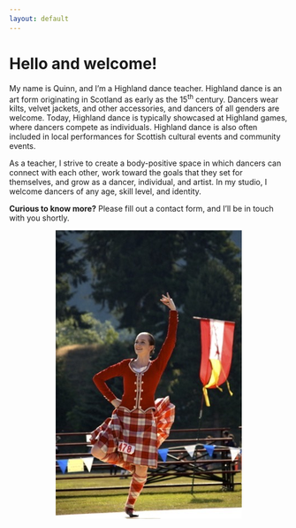 ```yaml
---
layout: default
---
```



<h1 class="blue-text1"> Hello and welcome! </h1>

My name is Quinn, and I’m a Highland dance teacher. Highland dance is an art form originating in Scotland as early as the 15<sup>th</sup> century. Dancers wear kilts, velvet jackets, and other accessories, and dancers of all genders are welcome. Today, Highland dance is typically showcased at Highland games, where dancers compete as individuals. Highland dance is also often included in local performances for Scottish cultural events and community events.

As a teacher, I strive to create a body-positive space in which dancers can connect with each other, work toward the goals that they set for themselves, and grow as a dancer, individual, and artist. In my studio, I welcome dancers of any age, skill level, and identity.

**Curious to know more?** Please fill out a contact form, and I’ll be in touch with you shortly.

<p align="center">
  <img src="images/026.jpg" alt="red kilt">
  </p>
